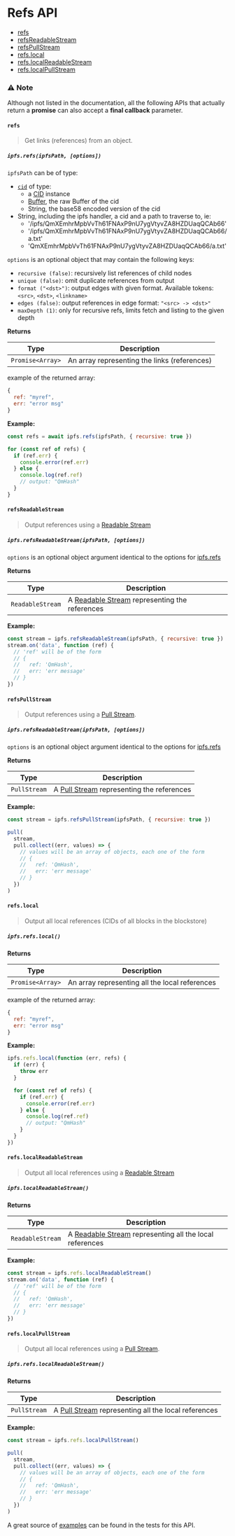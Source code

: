 # Refs API

* [refs](#refs)
* [refsReadableStream](#refsreadablestream)
* [refsPullStream](#refspullstream)
* [refs.local](#refslocal)
* [refs.localReadableStream](#refslocalreadablestream)
* [refs.localPullStream](#refslocalpullstream)

### ⚠️ Note
Although not listed in the documentation, all the following APIs that actually return a **promise** can also accept a **final callback** parameter.

#### `refs`

> Get links (references) from an object.

##### `ipfs.refs(ipfsPath, [options])`

`ipfsPath` can be of type:

- [`cid`][cid] of type:
  - a [CID](https://github.com/ipfs/js-cid) instance
  - [Buffer][b], the raw Buffer of the cid
  - String, the base58 encoded version of the cid
- String, including the ipfs handler, a cid and a path to traverse to, ie:
  - '/ipfs/QmXEmhrMpbVvTh61FNAxP9nU7ygVtyvZA8HZDUaqQCAb66'
  - '/ipfs/QmXEmhrMpbVvTh61FNAxP9nU7ygVtyvZA8HZDUaqQCAb66/a.txt'
  - 'QmXEmhrMpbVvTh61FNAxP9nU7ygVtyvZA8HZDUaqQCAb66/a.txt'

`options` is an optional object that may contain the following keys:
  - `recursive (false)`: recursively list references of child nodes
  - `unique (false)`: omit duplicate references from output
  - `format ("<dst>")`: output edges with given format. Available tokens: `<src>`, `<dst>`, `<linkname>`
  - `edges (false)`: output references in edge format: `"<src> -> <dst>"`
  - `maxDepth (1)`: only for recursive refs, limits fetch and listing to the given depth

**Returns**

| Type | Description |
| -------- | -------- |
| `Promise<Array>` | An array representing the links (references) |

example of the returned array:
```js
{
  ref: "myref",
  err: "error msg"
}
```

**Example:**

```JavaScript
const refs = await ipfs.refs(ipfsPath, { recursive: true })

for (const ref of refs) {
  if (ref.err) {
    console.error(ref.err)
  } else {
    console.log(ref.ref)
    // output: "QmHash"
  }
}
```

#### `refsReadableStream`

> Output references using a [Readable Stream][rs]

##### `ipfs.refsReadableStream(ipfsPath, [options])`

`options` is an optional object argument identical to the options for [ipfs.refs](#refs)

**Returns**

| Type | Description |
| -------- | -------- |
| `ReadableStream` | A [Readable Stream][rs] representing the references |

**Example:**

```JavaScript
const stream = ipfs.refsReadableStream(ipfsPath, { recursive: true })
stream.on('data', function (ref) {
  // 'ref' will be of the form
  // {
  //   ref: 'QmHash',
  //   err: 'err message'
  // }
})
```

#### `refsPullStream`

> Output references using a [Pull Stream][ps].

##### `ipfs.refsReadableStream(ipfsPath, [options])`

`options` is an optional object argument identical to the options for [ipfs.refs](#refs)

**Returns**

| Type | Description |
| -------- | -------- |
| `PullStream` | A [Pull Stream][ps] representing the references |

**Example:**

```JavaScript
const stream = ipfs.refsPullStream(ipfsPath, { recursive: true })

pull(
  stream,
  pull.collect((err, values) => {
    // values will be an array of objects, each one of the form
    // {
    //   ref: 'QmHash',
    //   err: 'err message'
    // }
  })
)
```

#### `refs.local`

> Output all local references (CIDs of all blocks in the blockstore)

##### `ipfs.refs.local()`

**Returns**

| Type | Description |
| -------- | -------- |
| `Promise<Array>` | An array representing all the local references |

example of the returned array:
```js
{
  ref: "myref",
  err: "error msg"
}
```

**Example:**

```JavaScript
ipfs.refs.local(function (err, refs) {
  if (err) {
    throw err
  }

  for (const ref of refs) {
    if (ref.err) {
      console.error(ref.err)
    } else {
      console.log(ref.ref)
      // output: "QmHash"
    }
  }
})
```

#### `refs.localReadableStream`

> Output all local references using a [Readable Stream][rs]

##### `ipfs.localReadableStream()`

**Returns**

| Type | Description |
| -------- | -------- |
| `ReadableStream` | A [Readable Stream][rs] representing all the local references |

**Example:**

```JavaScript
const stream = ipfs.refs.localReadableStream()
stream.on('data', function (ref) {
  // 'ref' will be of the form
  // {
  //   ref: 'QmHash',
  //   err: 'err message'
  // }
})
```

#### `refs.localPullStream`

> Output all local references using a [Pull Stream][ps].

##### `ipfs.refs.localReadableStream()`

**Returns**

| Type | Description |
| -------- | -------- |
| `PullStream` | A [Pull Stream][ps] representing all the local references |

**Example:**

```JavaScript
const stream = ipfs.refs.localPullStream()

pull(
  stream,
  pull.collect((err, values) => {
    // values will be an array of objects, each one of the form
    // {
    //   ref: 'QmHash',
    //   err: 'err message'
    // }
  })
)
```

A great source of [examples][] can be found in the tests for this API.

[examples]: https://github.com/ipfs/interface-ipfs-core/blob/master/src/files-regular
[b]: https://www.npmjs.com/package/buffer
[rs]: https://www.npmjs.com/package/readable-stream
[ps]: https://www.npmjs.com/package/pull-stream
[cid]: https://www.npmjs.com/package/cids
[blob]: https://developer.mozilla.org/en-US/docs/Web/API/Blob
